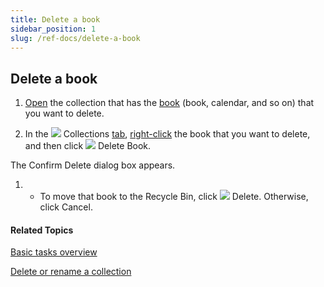 ```yaml
---
title: Delete a book
sidebar_position: 1
slug: /ref-docs/delete-a-book
---
```


## Delete a book

1.  [Open](Open_a_collection.md) the collection that has the [book](../../Concepts/Book.md) (book, calendar, and so on) that you want to delete.
    
2.  In the ![](/ref-docs-assets/images/User_Interface/Tabs/Collections.png) Collections [tab](../../User_Interface/Tabs/Tabs_overview.md), [right-click](../../User_Interface/Tabs/Collections_tab_commands.md) the book that you want to delete, and then click ![](/ref-docs-assets/images/Tasks/Basic_tasks/DeleteBook.png) Delete Book.
    

The Confirm Delete dialog box appears.

1.  -   To move that book to the Recycle Bin, click ![](/ref-docs-assets/images/Tasks/reddeleterecordx.gif) Delete. Otherwise, click Cancel.
        

#### Related Topics

[Basic tasks overview](Basic_tasks_overview.md)

[Delete or rename a collection](Delete_or_rename_a_collection.md)